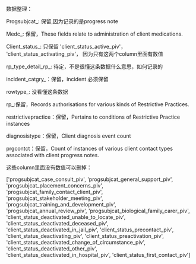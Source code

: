 数据整理：

Progsubjcat_: 保留,因为记录的是progress note

Medc_: 保留，These fields relate to administration of client medications.

Client_status_: 只保留 'client_status_active_piv'， 'client_status_activating_piv'， 因为只有这两个column里面有数值

rp_type_detail_rp_: 待定，不是很懂这条数据什么意思，如何记录的

incident_catgry_：保留，incident 必须保留

rowtype_: 没看懂这条数据

rp_:保留，Records authorisations for various kinds of Restrictive Practices.

restrictivepractice：保留，Pertains to conditions of Restrictive Practice instances 

diagnosistype：保留，Client diagnosis event count

prgcontct：保留，Count of instances of various client contact types associated with client progress notes.



这些column里面没有数值可以删掉：

['progsubjcat_case_consult_piv', 'progsubjcat_general_support_piv', 'progsubjcat_placement_concerns_piv', 'progsubjcat_family_contact_client_piv', 'progsubjcat_stakeholder_meeting_piv', 'progsubjcat_training_and_development_piv', 'progsubjcat_annual_review_piv', 'progsubjcat_biological_family_carer_piv', 'client_status_deactivated_unable_to_locate_piv', 'client_status_deactivated_deceased_piv', 'client_status_deactivated_in_jail_piv', 'client_status_precontact_piv', 'client_status_deactivating_piv', 'client_status_preactivation_piv', 'client_status_deactivated_change_of_circumstance_piv', 'client_status_deactivated_other_piv', 'client_status_deactivated_in_hospital_piv', 'client_status_first_contact_piv']







